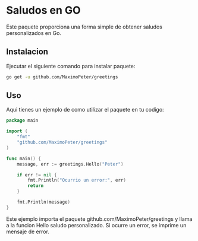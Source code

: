 # Saludos en GO

Este paquete proporciona una forma simple de obtener saludos personalizados en Go.

## Instalacion
Ejecutar el siguiente comando para instalar paquete:
```bash
go get -u github.com/MaximoPeter/greetings
```

## Uso
Aqui tienes un ejemplo de como utilizar el paquete en tu codigo:

```go
package main

import (
	"fmt"
	"github.com/MaximoPeter/greetings"
)

func main() {
	message, err := greetings.Hello("Peter")

	if err != nil {
		fmt.Println("Ocurrio un error:", err)
        return
	}

    fmt.Println(message)
}

```

Este ejemplo importa el paquete github.com/MaximoPeter/greetings y llama a la funcion Hello
saludo personalizado. Si ocurre un error, se imprime un mensaje de error.
